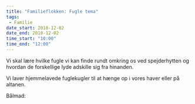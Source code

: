 ```yaml
---
title: "Familieflokken: Fugle tema"
tags:
 - Familie
date_start: 2018-12-02
date_end: 2018-12-02
time_start: "10:00"
time_end: "12:00"
---
```

Vi skal lære hvilke fugle vi kan finde rundt omkring os ved spejderhytten og hvordan de forskellige lyde adskille sig fra hinanden.

Vi laver hjemmelavede fuglekugler til at hænge op i vores haver eller på altanen.

Bålmad:
